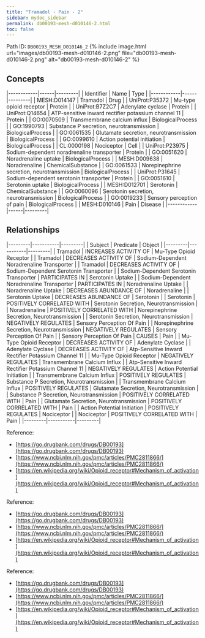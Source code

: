 ```yaml
---
title: "Tramadol - Pain - 2"
sidebar: mydoc_sidebar
permalink: db00193-mesh-d010146-2.html
toc: false 
---
```



Path ID: `DB00193_MESH_D010146_2`
{% include image.html url="images/db00193-mesh-d010146-2.png" file="db00193-mesh-d010146-2.png" alt="db00193-mesh-d010146-2" %}

## Concepts

|------------|------|---------|
| Identifier | Name | Type    |
|------------|------|---------|
| MESH:D014147 | Tramadol | Drug |
| UniProt:P35372 | Mu-type opioid receptor | Protein |
| UniProt:B7Z2C7 | Adenylate cyclase | Protein |
| UniProt:Q14654 | ATP-sensitive inward rectifier potassium channel 11 | Protein |
| GO:0070509 | Transmembrane calcium influx | BiologicalProcess |
| GO:1990793 | Substance P secretion, neurotransmission | BiologicalProcess |
| GO:0061535 | Glutamate secretion, neurotransmission | BiologicalProcess |
| GO:0099610 | Action potential initiation | BiologicalProcess |
| CL:0000198 | Nociceptor | Cell |
| UniProt:P23975 | Sodium-dependent noradrenaline transporter | Protein |
| GO:0051620 | Noradrenaline uptake | BiologicalProcess |
| MESH:D009638 | Noradrenaline | ChemicalSubstance |
| GO:0061533 | Norepinephrine secretion, neurotransmission | BiologicalProcess |
| UniProt:P31645 | Sodium-dependent serotonin transporter | Protein |
| GO:0051610 | Serotonin uptake | BiologicalProcess |
| MESH:D012701 | Serotonin | ChemicalSubstance |
| GO:0060096 | Serotonin secretion, neurotransmission | BiologicalProcess |
| GO:0019233 | Sensory perception of pain | BiologicalProcess |
| MESH:D010146 | Pain | Disease |
|------------|------|---------|

## Relationships

|---------|-----------|---------|
| Subject | Predicate | Object  |
|---------|-----------|---------|
| Tramadol | INCREASES ACTIVITY OF | Mu-Type Opioid Receptor |
| Tramadol | DECREASES ACTIVITY OF | Sodium-Dependent Noradrenaline Transporter |
| Tramadol | DECREASES ACTIVITY OF | Sodium-Dependent Serotonin Transporter |
| Sodium-Dependent Serotonin Transporter | PARTICIPATES IN | Serotonin Uptake |
| Sodium-Dependent Noradrenaline Transporter | PARTICIPATES IN | Noradrenaline Uptake |
| Noradrenaline Uptake | DECREASES ABUNDANCE OF | Noradrenaline |
| Serotonin Uptake | DECREASES ABUNDANCE OF | Serotonin |
| Serotonin | POSITIVELY CORRELATED WITH | Serotonin Secretion, Neurotransmission |
| Noradrenaline | POSITIVELY CORRELATED WITH | Norepinephrine Secretion, Neurotransmission |
| Serotonin Secretion, Neurotransmission | NEGATIVELY REGULATES | Sensory Perception Of Pain |
| Norepinephrine Secretion, Neurotransmission | NEGATIVELY REGULATES | Sensory Perception Of Pain |
| Sensory Perception Of Pain | CAUSES | Pain |
| Mu-Type Opioid Receptor | DECREASES ACTIVITY OF | Adenylate Cyclase |
| Adenylate Cyclase | DECREASES ACTIVITY OF | Atp-Sensitive Inward Rectifier Potassium Channel 11 |
| Mu-Type Opioid Receptor | NEGATIVELY REGULATES | Transmembrane Calcium Influx |
| Atp-Sensitive Inward Rectifier Potassium Channel 11 | NEGATIVELY REGULATES | Action Potential Initiation |
| Transmembrane Calcium Influx | POSITIVELY REGULATES | Substance P Secretion, Neurotransmission |
| Transmembrane Calcium Influx | POSITIVELY REGULATES | Glutamate Secretion, Neurotransmission |
| Substance P Secretion, Neurotransmission | POSITIVELY CORRELATED WITH | Pain |
| Glutamate Secretion, Neurotransmission | POSITIVELY CORRELATED WITH | Pain |
| Action Potential Initiation | POSITIVELY REGULATES | Nociceptor |
| Nociceptor | POSITIVELY CORRELATED WITH | Pain |
|---------|-----------|---------|

Reference: 
  - [https://go.drugbank.com/drugs/DB00193](https://go.drugbank.com/drugs/DB00193)
  - [https://www.ncbi.nlm.nih.gov/pmc/articles/PMC2811866/](https://www.ncbi.nlm.nih.gov/pmc/articles/PMC2811866/)
  - [https://en.wikipedia.org/wiki/Opioid_receptor#Mechanism_of_activation](https://en.wikipedia.org/wiki/Opioid_receptor#Mechanism_of_activation)

Reference: 
  - [https://go.drugbank.com/drugs/DB00193](https://go.drugbank.com/drugs/DB00193)
  - [https://www.ncbi.nlm.nih.gov/pmc/articles/PMC2811866/](https://www.ncbi.nlm.nih.gov/pmc/articles/PMC2811866/)
  - [https://en.wikipedia.org/wiki/Opioid_receptor#Mechanism_of_activation](https://en.wikipedia.org/wiki/Opioid_receptor#Mechanism_of_activation)

Reference: 
  - [https://go.drugbank.com/drugs/DB00193](https://go.drugbank.com/drugs/DB00193)
  - [https://www.ncbi.nlm.nih.gov/pmc/articles/PMC2811866/](https://www.ncbi.nlm.nih.gov/pmc/articles/PMC2811866/)
  - [https://en.wikipedia.org/wiki/Opioid_receptor#Mechanism_of_activation](https://en.wikipedia.org/wiki/Opioid_receptor#Mechanism_of_activation)
